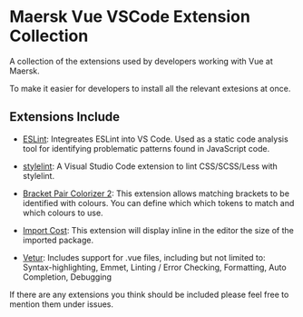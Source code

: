 # Maersk Vue VSCode Extension Collection

A collection of the extensions used by developers working with Vue at Maersk. 

To make it easier for developers to install all the relevant extesions at once. 

## Extensions Include

- [ESLint](https://marketplace.visualstudio.com/items?itemName=dbaeumer.vscode-eslint): Integreates ESLint into VS Code. Used as a static code analysis tool for identifying problematic patterns found in JavaScript code. 

- [stylelint](https://marketplace.visualstudio.com/items?itemName=stylelint.vscode-stylelint): A Visual Studio Code extension to lint CSS/SCSS/Less with stylelint.

- [Bracket Pair Colorizer 2](https://marketplace.visualstudio.com/items?itemName=CoenraadS.bracket-pair-colorizer-2): This extension allows matching brackets to be identified with colours. You can define which which tokens to match and which colours to use.

- [Import Cost](https://marketplace.visualstudio.com/items?itemName=wix.vscode-import-cost): This extension will display inline in the editor the size of the imported package.

- [Vetur](https://marketplace.visualstudio.com/items?itemName=octref.vetur): Includes support for .vue files, including but not limited to: Syntax-highlighting, Emmet, Linting / Error Checking, Formatting, Auto Completion, Debugging


If there are any extensions you think should be included please feel free to mention them under issues. 